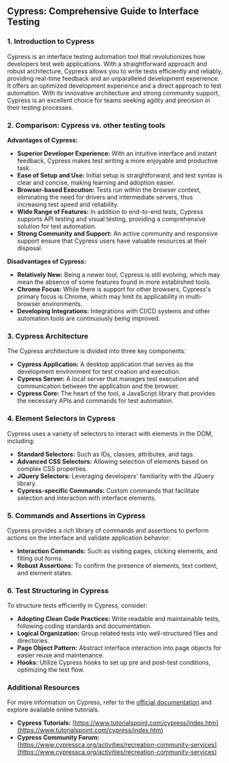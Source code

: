 ## Cypress: Comprehensive Guide to Interface Testing

### 1. Introduction to Cypress

Cypress is an interface testing automation tool that revolutionizes how developers test web applications. With a straightforward approach and robust architecture, Cypress allows you to write tests efficiently and reliably, providing real-time feedback and an unparalleled development experience. It offers an optimized development experience and a direct approach to test automation. With its innovative architecture and strong community support, Cypress is an excellent choice for teams seeking agility and precision in their testing processes.

### 2. Comparison: Cypress vs. other testing tools

**Advantages of Cypress:**

* **Superior Developer Experience:** With an intuitive interface and instant feedback, Cypress makes test writing a more enjoyable and productive task.
* **Ease of Setup and Use:** Initial setup is straightforward, and test syntax is clear and concise, making learning and adoption easier.
* **Browser-based Execution:** Tests run within the browser context, eliminating the need for drivers and intermediate servers, thus increasing test speed and reliability.
* **Wide Range of Features:** In addition to end-to-end tests, Cypress supports API testing and visual testing, providing a comprehensive solution for test automation.
* **Strong Community and Support:** An active community and responsive support ensure that Cypress users have valuable resources at their disposal.

**Disadvantages of Cypress:**

* **Relatively New:** Being a newer tool, Cypress is still evolving, which may mean the absence of some features found in more established tools.
* **Chrome Focus:** While there is support for other browsers, Cypress's primary focus is Chrome, which may limit its applicability in multi-browser environments.
* **Developing Integrations:** Integrations with CI/CD systems and other automation tools are continuously being improved.

### 3. Cypress Architecture

The Cypress architecture is divided into three key components:

* **Cypress Application:** A desktop application that serves as the development environment for test creation and execution.
* **Cypress Server:** A local server that manages test execution and communication between the application and the browser.
* **Cypress Core:** The heart of the tool, a JavaScript library that provides the necessary APIs and commands for test automation.

### 4. Element Selectors in Cypress

Cypress uses a variety of selectors to interact with elements in the DOM, including:

* **Standard Selectors:** Such as IDs, classes, attributes, and tags.
* **Advanced CSS Selectors:** Allowing selection of elements based on complex CSS properties.
* **JQuery Selectors:** Leveraging developers' familiarity with the JQuery library.
* **Cypress-specific Commands:** Custom commands that facilitate selection and interaction with interface elements.

### 5. Commands and Assertions in Cypress

Cypress provides a rich library of commands and assertions to perform actions on the interface and validate application behavior:

* **Interaction Commands:** Such as visiting pages, clicking elements, and filling out forms.
* **Robust Assertions:** To confirm the presence of elements, text content, and element states.

### 6. Test Structuring in Cypress

To structure tests efficiently in Cypress, consider:

* **Adopting Clean Code Practices:** Write readable and maintainable tests, following coding standards and documentation.
* **Logical Organization:** Group related tests into well-structured files and directories.
* **Page Object Pattern:** Abstract interface interaction into page objects for easier reuse and maintenance.
* **Hooks:** Utilize Cypress hooks to set up pre and post-test conditions, optimizing the test flow.

### Additional Resources

For more information on Cypress, refer to the [official documentation](https://docs.cypress.io/guides/overview/why-cypress) and explore available online tutorials.
* **Cypress Tutorials:** [https://www.tutorialspoint.com/cypress/index.htm](https://www.tutorialspoint.com/cypress/index.htm)
* **Cypress Community Forum:** [https://www.cypressca.org/activities/recreation-community-services](https://www.cypressca.org/activities/recreation-community-services)
